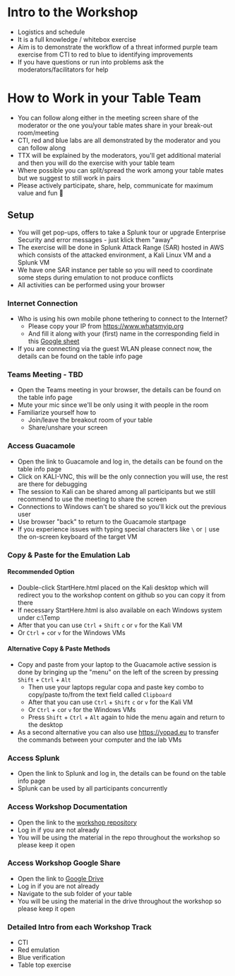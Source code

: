 # Intro to the Workshop
- Logistics and schedule
- It is a full knowledge / whitebox exercise
- Aim is to demonstrate the workflow of a threat informed purple team exercise from CTI to red to blue to identifying improvements
- If you have questions or run into problems ask the moderators/facilitators for help

# How to Work in your Table Team
- You can follow along either in the meeting screen share of the moderator or the one you/your table mates share in your break-out room/meeting
- CTI, red and blue labs are all demonstrated by the moderator and you can follow along
- TTX will be explained by the moderators, you'll get additional material and then you will do the exercise with your table team
- Where possible you can split/spread the work among your table mates but we suggest to still work in pairs
- Please actively participate, share, help, communicate for maximum value and fun :tada:

## Setup
- You will get pop-ups, offers to take a Splunk tour or upgrade Enterprise Security and error messages - just klick them "away"
- The exercise will be done in Splunk Attack Range (SAR) hosted in AWS which consists of the attacked environment, a Kali Linux VM and a Splunk VM
- We have one SAR instance per table so you will need to coordinate some steps during emulation to not produce conflicts
- All activities can be performed using your browser

### Internet Connection
- Who is using his own mobile phone tethering to connect to the Internet?
  - Please copy your IP from https://www.whatsmyip.org
  - And fill it along with your (first) name in the corresponding field in this [Google sheet](https://docs.google.com/spreadsheets/d/19Qvg4-iVPGrZ5CDWJv2WlZH05fmtjPEwtrhv6maUOro/edit?usp=drive_link)
- If you are connecting via the guest WLAN please connect now, the details can be found on the table info page

### Teams Meeting - TBD
- Open the Teams meeting in your browser, the details can be found on the table info page
- Mute your mic since we'll be only using it with people in the room
- Familiarize yourself how to
  - Join/leave the breakout room of your table
  - Share/unshare your screen

### Access Guacamole
- Open the link to Guacamole and log in, the details can be found on the table info page
- Click on KALI-VNC, this will be the only connection you will use, the rest are there for debugging
- The session to Kali can be shared among all participants but we still recommend to use the meeting to share the screen
- Connections to Windows can't be shared so you'll kick out the previous user
- Use browser "back" to return to the Guacamole startpage
- If you experience issues with typing special characters like `\` or `|` use the on-screen keyboard of the target VM

### Copy & Paste for the Emulation Lab
#### Recommended Option
- Double-click StartHere.html placed on the Kali desktop which will redirect you to the workshop content on github so you can copy it from there
- If necessary StartHere.html is also available on each Windows system under c:\Temp
- After that you can use `Ctrl` + `Shift` `c` or `v` for the Kali VM
- Or `Ctrl` + `c`or `v` for the Windows VMs
#### Alternative Copy & Paste Methods
- Copy and paste from your laptop to the Guacamole active session is done by bringing up the "menu" on the left of the screen by pressing `Shift` + `Ctrl` + `Alt`
  - Then use your laptops regular copa and paste key combo to copy/paste to/from the text field called `Clipboard`
  - After that you can use `Ctrl` + `Shift` `c` or `v` for the Kali VM
  - Or `Ctrl` + `c`or `v` for the Windows VMs
  - Press `Shift` + `Ctrl` + `Alt` again to hide the menu again and return to the desktop
- As a second alternative you can also use https://yopad.eu to transfer the commands between your computer and the lab VMs

### Access Splunk
- Open the link to Splunk and log in, the details can be found on the table info page
- Splunk can be used by all participants concurrently

### Access Workshop Documentation
- Open the link to the [workshop repository](https://github.com/tscomm99/purple-team-workshop-2025-01)
- Log in if you are not already
- You will be using the material in the repo throughout the workshop so please keep it open

### Access Workshop Google Share
- Open the link to [Google Drive](https://drive.google.com/drive/folders/1buR-qCIkuns5KoQstblG_4lHHnHhCTZn?usp=sharing)
- Log in if you are not already
- Navigate to the sub folder of your table
- You will be using the material in the drive throughout the workshop so please keep it open

### Detailed Intro from each Workshop Track
- CTI
- Red emulation
- Blue verification
- Table top exercise
